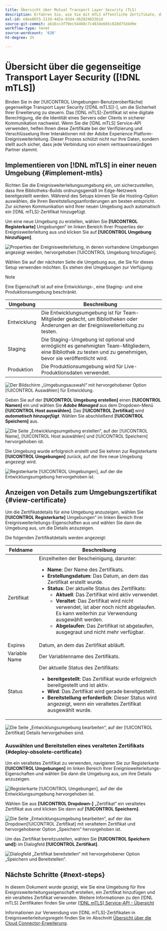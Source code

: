 ```yaml
---
title: Übersicht über Mutual Transport Layer Security (TLS)
description: Erfahren Sie, wie Sie mit mTLS öffentliche Zertifikate, die von Adobe für die Ereignisweiterleitung ausgestellt wurden, sicher abrufen können.
exl-id: e8ee8655-213d-4d2a-93d4-d62824b53b1d
source-git-commit: ab16cc3f70ec54460c7c4834e665c828d75d4d9e
workflow-type: tm+mt
source-wordcount: '638'
ht-degree: 2%

---
```


# Übersicht über die gegenseitige Transport Layer Security ([!DNL mTLS])

Binden Sie in der [!UICONTROL Umgebungen-Benutzeroberfläche) gegenseitige Transport Layer Security ([!DNL mTLS])-], um die Sicherheit Ihrer Erweiterung zu steuern. Das [!DNL mTLS]-Zertifikat ist eine digitale Berechtigung, die die Identität eines Servers oder Clients in sicherer Kommunikation nachweist. Wenn Sie die [!DNL mTLS] Service-API verwenden, helfen Ihnen diese Zertifikate bei der Verifizierung und Verschlüsselung Ihrer Interaktionen mit der Adobe Experience Platform-Ereignisweiterleitung. Dieser Prozess schützt nicht nur Ihre Daten, sondern stellt auch sicher, dass jede Verbindung von einem vertrauenswürdigen Partner stammt.

## Implementieren von [!DNL mTLS] in einer neuen Umgebung {#implement-mtls}

Richten Sie die Ereignisweiterleitungsumgebung ein, um sicherzustellen, dass Ihre Bibliotheks-Builds ordnungsgemäß im Edge-Netzwerk bereitgestellt werden. Während des Setups können Sie die Hosting-Option auswählen, die Ihren Bereitstellungsanforderungen am besten entspricht. Zur sicheren Kommunikation wird Ihrer neuen Umgebung auch automatisch ein [!DNL mTLS]-Zertifikat hinzugefügt.

Um eine neue Umgebung zu erstellen, wählen Sie **[!UICONTROL Registerkarte]** Umgebungen“ im linken Bereich Ihrer Properties der Ereignisweiterleitung aus und klicken Sie auf **[!UICONTROL Umgebung hinzufügen]**.

![Properties der Ereignisweiterleitung, in denen vorhandene Umgebungen angezeigt werden, hervorgehoben [!UICONTROL Umgebung hinzufügen].](../../../images/extensions/server/cloud-connector/add-environment.png)

Wählen Sie auf der nächsten Seite die Umgebung aus, die Sie für dieses Setup verwenden möchten. Es stehen drei Umgebungen zur Verfügung:

>[!NOTE]
>
>Eine Eigenschaft ist auf eine Entwicklungs-, eine Staging- und eine Produktionsumgebung beschränkt.

| Umgebung | Beschreibung |
| --- | --- |
| Entwicklung | Die Entwicklungsumgebung ist für Team-Mitglieder gedacht, um Bibliotheken oder Änderungen an der Ereignisweiterleitung zu testen. |
| Staging | Die Staging-Umgebung ist optional und ermöglicht es genehmigten Team-Mitgliedern, eine Bibliothek zu testen und zu genehmigen, bevor sie veröffentlicht wird. |
| Produktion | Die Produktionsumgebung wird für Live-Produktionsdaten verwendet. |

![Der Bildschirm „Umgebungsauswahl“ mit hervorgehobener Option [!UICONTROL Auswählen] für Entwicklung.](../../../images/extensions/server/cloud-connector/select-environment.png)

Geben Sie auf der **[!UICONTROL Umgebung erstellen]** einen **[!UICONTROL Namen]** ein und wählen Sie ***Adobe Managed*** aus dem Dropdown-Menü **[!UICONTROL Host auswählen]**. Das **[!UICONTROL Zertifikat]** wird ***automatisch hinzugefügt***. Wählen Sie abschließend **[!UICONTROL Speichern]** aus.

![Die Seite „Entwicklungsumgebung erstellen“, auf der [!UICONTROL Name], [!UICONTROL Host auswählen] und [!UICONTROL Speichern] hervorgehoben ist.](../../../images/extensions/server/cloud-connector/create-environment.png)

Die Umgebung wurde erfolgreich erstellt und Sie kehren zur Registerkarte **[!UICONTROL Umgebungen]** zurück, auf der Ihre neue Umgebung angezeigt wird.

![Registerkarte [!UICONTROL Umgebungen], auf der die Entwicklungsumgebung hervorgehoben ist.](../../../images/extensions/server/cloud-connector/new-environment-created.png)

## Anzeigen von Details zum Umgebungszertifikat {#view-certificate}

Um die Zertifikatdetails für eine Umgebung anzuzeigen, wählen Sie **[!UICONTROL Registerkarte]** Umgebungen“ im linken Bereich Ihrer Ereignisweiterleitungs-Eigenschaften aus und wählen Sie dann die Umgebung aus, um die Details anzuzeigen.

Die folgenden Zertifikatdetails werden angezeigt:

| Feldname | Beschreibung |
| --- | --- |
| Zertifikat | Einzelheiten der Bescheinigung, darunter:<ul><li>**Name**: Der Name des Zertifikats.</li><li>**Erstellungsdatum**: Das Datum, an dem das Zertifikat erstellt wurde.</li><li>**Status**: Der aktuelle Status des Zertifikats:<ul><li>**Aktuell**: Das Zertifikat wird aktiv verwendet.</li><li>**Veraltet**: Das Zertifikat wird nicht verwendet, ist aber noch nicht abgelaufen. Es kann weiterhin zur Verwendung ausgewählt werden.</li><li>**Abgelaufen**: Das Zertifikat ist abgelaufen, ausgegraut und nicht mehr verfügbar.</li></ul></ul> |
| Expires | Datum, an dem das Zertifikat abläuft. |
| Variable Name | Der Variablenname des Zertifikats. |
| Status | Der aktuelle Status des Zertifikats:<ul><li>**bereitgestellt**: Das Zertifikat wurde erfolgreich bereitgestellt und ist aktiv.</li><li>**Wird**: Das Zertifikat wird gerade bereitgestellt.</li><li>**Bereitstellung erforderlich**: Dieser Status wird angezeigt, wenn ein veraltetes Zertifikat ausgewählt wurde.</li></ul> |

![Die Seite „Entwicklungsumgebung bearbeiten“, auf der [!UICONTROL Zertifikat] Details hervorgehoben sind.](../../../images/extensions/server/cloud-connector/certificate-details.png)

### Auswählen und Bereitstellen eines veralteten Zertifikats {#deploy-obsolete-certificate}

Um ein veraltetes Zertifikat zu verwenden, navigieren Sie zur Registerkarte **[!UICONTROL Umgebungen]** im linken Bereich Ihrer Ereignisweiterleitungs-Eigenschaften und wählen Sie dann die Umgebung aus, um ihre Details anzuzeigen.

![Registerkarte [!UICONTROL Umgebungen], auf der die Entwicklungsumgebung hervorgehoben ist.](../../../images/extensions/server/cloud-connector/new-environment-created.png)

Wählen Sie aus **[!UICONTROL Dropdown-]** „Zertifikat“ ein veraltetes Zertifikat aus und klicken Sie dann auf **[!UICONTROL Speichern]**.

![Die Seite „Entwicklungsumgebung bearbeiten“, auf der das Dropdown[!UICONTROL Zertifikat] mit veraltetem Zertifikat und hervorgehobener Option „Speichern“ hervorgehoben ist.](../../../images/extensions/server/cloud-connector/obsolete-certificate.png)

Um das Zertifikat bereitzustellen, wählen Sie **[!UICONTROL Speichern und]**) im Dialogfeld **[!UICONTROL Zertifikat]**.

![Dialogfeld „Zertifikat bereitstellen“ mit hervorgehobener Option „Speichern und Bereitstellen“.](../../../images/extensions/server/cloud-connector/obsolete-certificate-deploy.png)


## Nächste Schritte {#next-steps}

In diesem Dokument wurde gezeigt, wie Sie eine Umgebung für Ihre Ereignisweiterleitungseigenschaft erstellen, ein Zertifikat hinzufügen und ein veraltetes Zertifikat verwenden. Weitere Informationen zu den [!DNL mTLS] Zertifikaten finden Sie unter [[!DNL mTLS] Service-API - Übersicht](../../../../data-governance/mtls-api/overview.md)

Informationen zur Verwendung von [!DNL mTLS]-Zertifikaten in Ereignisweiterleitungsregeln finden Sie im Abschnitt [Übersicht über die Cloud Connector-Erweiterung](../cloud-connector/overview.md/#mtls-rules).
